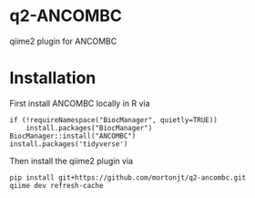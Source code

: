 # q2-ANCOMBC
qiime2 plugin for ANCOMBC

# Installation

First install ANCOMBC locally in R via
```
if (!requireNamespace("BiocManager", quietly=TRUE))
    install.packages("BiocManager")
BiocManager::install("ANCOMBC")
install.packages('tidyverse')
```

Then install the qiime2 plugin via
```
pip install git+https://github.com/mortonjt/q2-ancombc.git
qiime dev refresh-cache
```
